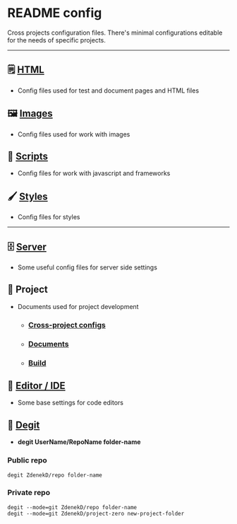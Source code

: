 # README config

Cross projects configuration files.
There's minimal configurations editable for the needs of specific projects.

---

## &#128466; [HTML](./code/html/README.md)

-   Config files used for test and document pages and HTML files

## &#128444; [Images](./code/images/README.md)

-   Config files used for work with images

## &#128640; [Scripts](./code/scripts/README.md)

-   Config files for work with javascript and frameworks

## &#128396; [Styles](./code/styles/README.md)

-   Config files for styles

---

## &#128452; [Server](./server/README.md)

-   Some useful config files for server side settings

## &#128025; Project

-   Documents used for project development

    -   ### [Cross-project configs](./project/README.md)

    -   ### [Documents](./project/documents/README.md)

    -   ### [Build](./project/builder/README.md)

## &#128221; [Editor / IDE](./IDE/README.md)

-   Some base settings for code editors

## &#127913; [Degit](https://github.com/Rich-Harris/degit)

-   **degit UserName/RepoName folder-name**

### Public repo

```
degit ZdenekD/repo folder-name
```

### Private repo

```
degit --mode=git ZdenekD/repo folder-name
degit --mode=git ZdenekD/project-zero new-project-folder
```
